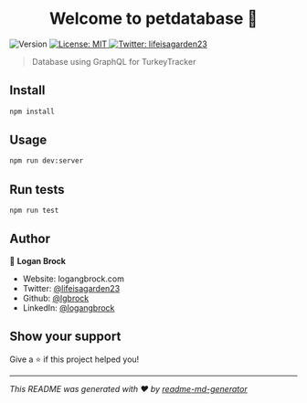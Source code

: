<h1 align="center">Welcome to petdatabase 👋</h1>
<p>
  <img alt="Version" src="https://img.shields.io/badge/version-1.0.0-blue.svg?cacheSeconds=2592000" />
  <a href="#" target="_blank">
    <img alt="License: MIT" src="https://img.shields.io/badge/License-MIT-yellow.svg" />
  </a>
  <a href="https://twitter.com/lifeisagarden23" target="_blank">
    <img alt="Twitter: lifeisagarden23" src="https://img.shields.io/twitter/follow/lifeisagarden23.svg?style=social" />
  </a>
</p>

> Database using GraphQL for TurkeyTracker

## Install

```sh
npm install
```

## Usage

```sh
npm run dev:server
```

## Run tests

```sh
npm run test
```

## Author

👤 **Logan Brock**

- Website: logangbrock.com
- Twitter: [@lifeisagarden23](https://twitter.com/lifeisagarden23)
- Github: [@lgbrock](https://github.com/lgbrock)
- LinkedIn: [@logangbrock](https://linkedin.com/in/logangbrock)

## Show your support

Give a ⭐️ if this project helped you!

---

_This README was generated with ❤️ by [readme-md-generator](https://github.com/kefranabg/readme-md-generator)_
